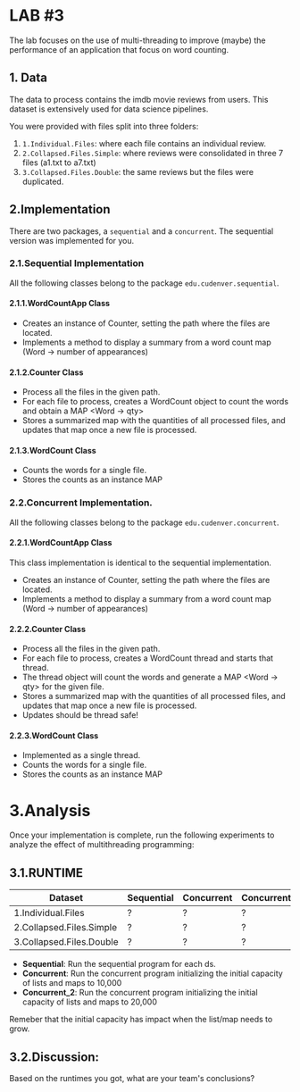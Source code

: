 # LAB \#3

The lab focuses on the use of multi-threading to improve (maybe) 
the performance of an application that focus on word counting. 

## 1. Data
The data to process contains the imdb movie reviews from users. 
This dataset is extensively used for data science pipelines. 

You were provided with files split into three folders: 

1. `1.Individual.Files`: where each file contains an individual review.
1. `2.Collapsed.Files.Simple`: where reviews were consolidated in three 7 files (a1.txt to a7.txt)
1. `3.Collapsed.Files.Double`: the same reviews but the files were duplicated.

## 2.Implementation
There are two packages, a `sequential` and a `concurrent`. 
The sequential version was implemented for you. 

### 2.1.Sequential Implementation
All the following classes belong to the package `edu.cudenver.sequential`.
#### 2.1.1.WordCountApp Class

- Creates an instance of Counter, setting the path where the files are located.
- Implements a method to display a summary from a word count map (Word -> number of appearances)

#### 2.1.2.Counter Class

- Process all the files in the given path.
- For each file to process, creates a WordCount object to count the words and obtain a MAP <Word -> qty>
- Stores a summarized map with the quantities of all processed files, and updates that map once a new file is processed.

#### 2.1.3.WordCount Class  

- Counts the words for a single file. 
- Stores the counts as an instance MAP

### 2.2.Concurrent Implementation. 
All the following classes belong to the package `edu.cudenver.concurrent`.

#### 2.2.1.WordCountApp Class
This class implementation is identical to the sequential implementation. 

- Creates an instance of Counter, setting the path where the files are located.
- Implements a method to display a summary from a word count map (Word -> number of appearances)

#### 2.2.2.Counter Class

- Process all the files in the given path.
- For each file to process, creates a WordCount thread and starts that thread. 
 - The thread object will count the words and generate a MAP <Word -> qty> for the given file.
- Stores a summarized map with the quantities of all processed files, and updates that map once a new file is processed.
 - Updates should be thread safe!

#### 2.2.3.WordCount Class  

- Implemented as a single thread.
- Counts the words for a single file. 
- Stores the counts as an instance MAP


# 3.Analysis
Once your implementation is complete, run the following experiments to analyze the effect of multithreading programming:

## 3.1.RUNTIME

| Dataset                | Sequential | Concurrent | Concurrent_2 |
|------------------------|------------|------------|--------------|
|1.Individual.Files      | ?          | ?          | ?            |
|2.Collapsed.Files.Simple| ?          | ?          | ?            |
|3.Collapsed.Files.Double| ?          | ?          | ?            |

- **Sequential**: Run the sequential program for each ds.
- **Concurrent**: Run the concurrent program initializing the initial capacity of lists and maps to 10,000
- **Concurrent_2**: Run the concurrent program initializing the initial capacity of lists and maps to 20,000

Remeber that the initial capacity has impact when the list/map needs to grow.

## 3.2.Discussion:
Based on the runtimes you got, what are your team's conclusions?
